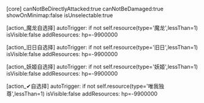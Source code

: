 [core]
canNotBeDirectlyAttacked:true
canNotBeDamaged:true
showOnMinimap:false
isUnselectable:true

[action_魔龙自选择]
autoTrigger: if not self.resource(type='魔龙',lessThan=1)
isVisible:false
addResources: hp=-9900000

[action_旧日自选择]
autoTrigger: if not self.resource(type='旧日',lessThan=1)
isVisible:false
addResources: hp=-9900000

[action_妖姬自选择]
autoTrigger: if not self.resource(type='妖姬',lessThan=1)
isVisible:false
addResources: hp=-9900000

[action_✔自选择]
autoTrigger: if not self.resource(type='唯我独尊',lessThan=1)
isVisible:false
addResources: hp=-9900000
